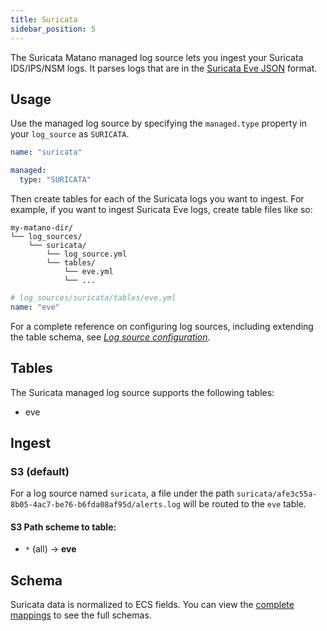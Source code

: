 ```yaml
---
title: Suricata
sidebar_position: 5
---
```


The Suricata Matano managed log source lets you ingest your Suricata IDS/IPS/NSM logs. It parses logs that are in the [Suricata Eve JSON](https://suricata.readthedocs.io/en/latest/output/eve/eve-json-format.html) format.

## Usage

Use the managed log source by specifying the `managed.type` property in your `log_source` as `SURICATA`.

```yml
name: "suricata"

managed:
  type: "SURICATA"
```

Then create tables for each of the Suricata logs you want to ingest. For example, if you want to ingest Suricata Eve logs, create table files like so:

```
my-matano-dir/
└── log_sources/
    └── suricata/
        └── log_source.yml
        └── tables/
            └── eve.yml
            └── ...
```

```yml
# log_sources/suricata/tables/eve.yml
name: "eve"
```

For a complete reference on configuring log sources, including extending the table schema, see [_Log source configuration_](../configuration.md).

## Tables

The Suricata managed log source supports the following tables:

- eve

## Ingest

### S3 (default)

For a log source named `suricata`, a file under the path `suricata/afe3c55a-8b05-4ac7-be76-b6fda08af95d/alerts.log` will be routed to the `eve` table.

#### S3 Path scheme to table:

- `*` (all) -> **eve**

## Schema

Suricata data is normalized to ECS fields. You can view the [complete mappings][1] to see the full schemas.

[1]: https://github.com/matanolabs/matano/blob/main/data/managed/log_sources/suricata/log_source.yml

